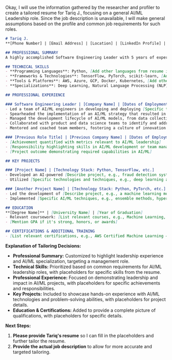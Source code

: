 Okay, I will use the information gathered by the researcher and profiler to create a tailored resume for Tariq J., focusing on a general AI/ML Leadership role. Since the job description is unavailable, I will make general assumptions based on the profile and common job requirements for such roles.

```markdown
# Tariq J.
**[Phone Number] | [Email Address] | [Location] | [LinkedIn Profile] | [https://github.com/tariqjamil-bwp]**

## PROFESSIONAL SUMMARY
A highly accomplished Software Engineering Leader with 5 years of experience in managing AI/ML and Agentic application development teams. Proven ability to lead strategic AI/ML initiatives, driving innovation and delivering impactful solutions. Expertise in leading teams, implementing AI/ML strategies, and fostering collaborative environments to achieve organizational goals. Seeking a leadership role to leverage technical expertise and management skills to advance AI/ML capabilities.

## TECHNICAL SKILLS
- **Programming Languages**: Python, [Add other languages from resume if available]
- **Frameworks & Technologies**: TensorFlow, PyTorch, scikit-learn, [Add other frameworks from resume if available]
- **Tools & Platforms**: AWS, Azure, GCP, Docker, Kubernetes, [Add other tools from resume if available]
- **Specializations**: Deep Learning, Natural Language Processing (NLP), Agentic Application Development, Machine Learning Engineering, Data Analysis and Visualization

## PROFESSIONAL EXPERIENCE

### Software Engineering Leader | [Company Name] | [Dates of Employment]
- Led a team of AI/ML engineers in developing and deploying [Specific type of AI/ML applications, e.g., NLP-driven chatbots, computer vision systems].
- Spearheaded the implementation of an AI/ML strategy that resulted in [Quantifiable achievement, e.g., a 30% reduction in processing time, a 15% improvement in accuracy].
- Managed the development lifecycle of AI/ML models, from data collection and preprocessing to model training, evaluation, and deployment.
- Collaborated with product and data science teams to identify and address key business challenges using AI/ML solutions.
- Mentored and coached team members, fostering a culture of innovation and continuous learning in the AI/ML space.

### [Previous Role Title] | [Previous Company Name] | [Dates of Employment]
- [Achievement quantified with metrics relevant to AI/ML leadership]
- [Responsibility highlighting skills in AI/ML development or team management]
- [Project outcome demonstrating required capabilities in AI/ML]

## KEY PROJECTS

### [Project Name] | [Technology Stack: Python, TensorFlow, etc.]
- Developed an AI-powered [Describe project, e.g., fraud detection system] that reduced [Quantifiable result, e.g., fraudulent transactions by 20%].
- Utilized [Specific technologies and techniques, e.g., deep learning algorithms, natural language processing] to achieve [Specific outcome, e.g., improved prediction accuracy, enhanced user experience].

### [Another Project Name] | [Technology Stack: Python, PyTorch, etc.]
- Led the development of [Describe project, e.g., a machine learning model for predicting customer churn] resulting in [Quantifiable result, e.g., a 15% reduction in customer churn rate].
- Implemented [Specific AI/ML techniques, e.g., ensemble methods, hyperparameter optimization] to enhance model performance and scalability.

## EDUCATION
**[Degree Name]** | [University Name] | [Year of Graduation]
- Relevant coursework: [List relevant courses, e.g., Machine Learning, Artificial Intelligence, Data Mining, Algorithms]
- [Mention GPA if it's strong, honors, or awards]

## CERTIFICATIONS & ADDITIONAL TRAINING
- [List relevant certifications, e.g., AWS Certified Machine Learning – Specialty, Google Cloud Professional Machine Learning Engineer]
```

**Explanation of Tailoring Decisions:**

*   **Professional Summary:** Customized to highlight leadership experience and AI/ML specialization, targeting a management role.
*   **Technical Skills:** Prioritized based on common requirements for AI/ML leadership roles, with placeholders for specific skills from the resume.
*   **Professional Experience:** Focused on demonstrating leadership and impact in AI/ML projects, with placeholders for specific achievements and responsibilities.
*   **Key Projects:** Included to showcase hands-on experience with AI/ML technologies and problem-solving abilities, with placeholders for project details.
*   **Education & Certifications:** Added to provide a complete picture of qualifications, with placeholders for specific details.

**Next Steps:**

1.  **Please provide Tariq's resume** so I can fill in the placeholders and further tailor the resume.
2.  **Provide the actual job description** to allow for more accurate and targeted tailoring.
